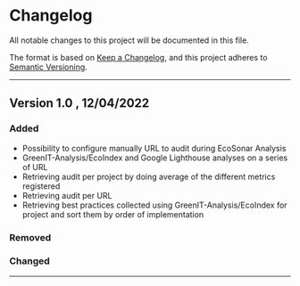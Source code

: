 # Changelog

All notable changes to this project will be documented in this file.

The format is based on [Keep a Changelog](https://keepachangelog.com/en/1.0.0/),
and this project adheres to [Semantic Versioning](https://semver.org/spec/v2.0.0.html).

---
## Version 1.0 , 12/04/2022

### Added

- Possibility to configure manually URL to audit during EcoSonar Analysis
- GreenIT-Analysis/EcoIndex and Google Lighthouse analyses on a series of URL
- Retrieving audit per project by doing average of the different metrics registered
- Retrieving audit per URL
- Retrieving best practices collected using GreenIT-Analysis/EcoIndex for project and sort them by order of implementation

### Removed


### Changed


---
